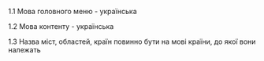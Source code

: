 1.1 Мова головного меню - українська

1.2 Мова контенту - українська

1.3 Назва міст, областей, країн повинно бути на мові країни, до якої вони належать
